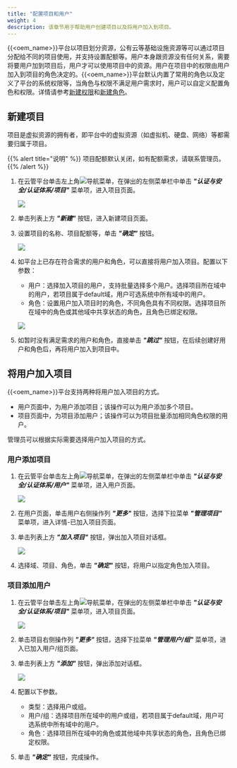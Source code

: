```yaml
---
title: "配置项目和用户"
weight: 4
description: 该章节用于帮助用户创建项目以及将用户加入到项目。
---
```



{{<oem_name>}}平台以项目划分资源，公有云等基础设施资源等可以通过项目分配给不同的项目使用，并支持设置配额等。用户本身跟资源没有任何关系，需要将要用户加到项目后，用户才可以使用项目中的资源。用户在项目中的权限由用户加入到项目的角色决定的。{{<oem_name>}}平台默认内置了常用的角色以及定义了平台的系统权限等，当角色与权限不满足用户需求时，用户可以自定义配置角色和权限。详情请参考[新建权限](../../../web_ui/iam/keystone/policy/#新建权限)和[新建角色](../../../web_ui/iam/keystone/role/#新建角色)。


## 新建项目

项目是虚拟资源的拥有者，即平台中的虚拟资源（如虚拟机、硬盘、网络）等都需要归属于项目。

{{% alert title="说明" %}}
项目配额默认关闭，如有配额需求，请联系管理员。
{{% /alert %}}

1. 在云管平台单击左上角![](../../../web_ui/images/intro/nav.png)导航菜单，在弹出的左侧菜单栏中单击 **_"认证与安全/认证体系/项目"_** 菜单项，进入项目页面。

    ![](../../images/quickstart/project.png)

2. 单击列表上方 **_"新建"_** 按钮，进入新建项目页面。
3. 设置项目的名称、项目配额等，单击 **_"确定"_** 按钮。

    ![](../../images/quickstart/createproject.png)

4. 如平台上已存在符合需求的用户和角色，可以直接将用户加入项目。配置以下参数：
   - 用户：选择加入项目的用户，支持批量选择多个用户。选择项目所在域中的用户，若项目属于default域，用户可选系统中所有域中的用户。
   - 角色：设置用户加入项目时的角色，不同角色具有不同权限。选择项目所在域中的角色或其他域中共享状态的角色，且角色已绑定权限。
    
    ![](../../images/quickstart/project-user.png)

5. 如暂时没有满足需求的用户和角色，直接单击 **_"跳过"_** 按钮，在后续创建好用户和角色后，再将用户加入到项目中。

## 将用户加入项目

{{<oem_name>}}平台支持两种将用户加入项目的方式。

- 用户页面中，为用户添加项目；该操作可以为用户添加多个项目。
- 项目页面中，为项目添加用户；该操作可以为项目批量添加相同角色权限的用户。

管理员可以根据实际需要选择用户加入项目的方式。

### 用户添加项目

1. 在云管平台单击左上角![](../../../web_ui/images/intro/nav.png)导航菜单，在弹出的左侧菜单栏中单击 **_"认证与安全/认证体系/用户"_** 菜单项，进入用户页面。

    ![](../../images/quickstart/user2project.png)

2. 在用户页面，单击用户右侧操作列 **_"更多"_** 按钮，选择下拉菜单 **_"管理项目"_** 菜单项，进入详情-已加入项目页面。
3. 单击列表上方 **_"加入项目"_** 按钮，弹出加入项目对话框。
    
    ![](../../images/quickstart/useraddproject.png)

3. 选择域、项目、角色，单击 **_"确定"_** 按钮，将用户以指定角色加入项目。

### 项目添加用户

1. 在云管平台单击左上角![](../../../web_ui/images/intro/nav.png)导航菜单，在弹出的左侧菜单栏中单击 **_"认证与安全/认证体系/项目"_** 菜单项，进入项目页面。

    ![](../../images/quickstart/project2user.png)

2. 单击项目右侧操作列 **_"更多"_** 按钮，选择下拉菜单 **_"管理用户/组"_** 菜单项，进入已加入用户/组页面。
3. 单击列表上方 **_"添加"_** 按钮，弹出添加对话框。
    
    ![](../../images/quickstart/projectadduser.png)

5. 配置以下参数。
   - 类型：选择用户或组。
   - 用户/组：选择项目所在域中的用户或组，若项目属于default域，用户可选系统中所有域中的用户。
   - 角色：选择项目所在域中的角色或其他域中共享状态的角色，且角色已绑定权限。
6. 单击 **_"确定"_** 按钮，完成操作。
